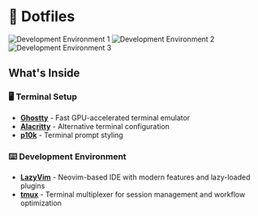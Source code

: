 # 👾 Dotfiles

![Development Environment 1](https://github.com/user-attachments/assets/64255ae8-d2a7-40e8-b0ef-911e648f000d)
![Development Environment 2](https://github.com/user-attachments/assets/9d3d0f6b-609e-4722-a2e9-3258d73ff7e6)
![Development Environment 3](https://github.com/user-attachments/assets/2db60fa7-8735-4082-9e02-56a1e79798ba)

## What's Inside

### 🖥 Terminal Setup
- **[Ghostty](https://ghostty.org/)** - Fast GPU-accelerated terminal emulator
- **[Alacritty](https://alacritty.org/)** - Alternative terminal configuration
- **[p10k](https://github.com/romkatv/powerlevel10k)** - Terminal prompt styling

### ⌨️ Development Environment
- **[LazyVim](https://www.lazyvim.org/)** - Neovim-based IDE with modern features and lazy-loaded plugins
- **[tmux](https://github.com/tmux/tmux/wiki)** - Terminal multiplexer for session management and workflow optimization
